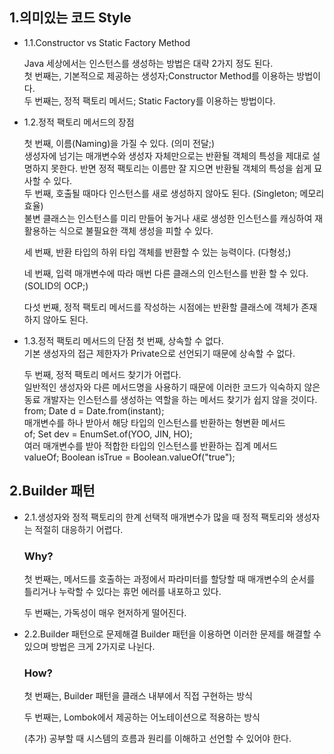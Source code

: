 ## 1.의미있는 코드 Style

+ 1.1.Constructor vs Static Factory Method

    Java 세상에서는 인스턴스를 생성하는 방법은 대략 2가지 정도 된다. <br>
    첫 번째는, 기본적으로 제공하는 생성자;Constructor Method를 이용하는 방법이다.<br>
    두 번째는, 정적 팩토리 메서드; Static Factory를 이용하는 방법이다.<br>



+ 1.2.정적 팩토리 메서드의 장점

    첫 번째, 이름(Naming)을 가질 수 있다. (의미 전달;)<br>
        생성자에 넘기는 매개변수와 생성자 자체만으로는 반환될 객체의 특성을 제대로 설명하지 못한다. 반면 정적 팩토리는 이름만 잘 지으면 반환될 객체의 특성을 쉽게 묘사할 수 있다.<br>
    두 번째, 호출될 때마다 인스턴스를 새로 생성하지 않아도 된다. (Singleton; 메모리 효율)<br>
        불변 클래스는 인스턴스를 미리 만들어 놓거나 새로 생성한 인스턴스를 캐싱하여 재활용하는 식으로 불필요한 객체 생성을 피할 수 있다.<br>

    세 번째, 반환 타입의 하위 타입 객체를 반환할 수 있는 능력이다. (다형성;)<br>

    네 번째, 입력 매개변수에 따라 매번 다른 클래스의  인스턴스를 반환 할 수 있다.(SOLID의 OCP;)<br>

    다섯 번째, 정적 팩토리 메서드를 작성하는 시점에는 반환할 클래스에 객체가 존재하지 않아도 된다.<br>


+ 1.3.정적 팩토리 메서드의 단점
    첫 번째, 상속할 수 없다.<br>
        기본 생성자의 접근 제한자가 Private으로 선언되기 때문에 상속할 수 없다.<br>

    두 번째, 정적 팩토리 메서드 찾기가 어렵다.<br>
        일반적인 생성자와 다른 메서드명을 사용하기 때문에 이러한 코드가 익숙하지 않은 동료 개발자는 인스턴스를 생성하는 역할을 하는 메서드 찾기가 쉽지 않을 것이다.<br>
        from; Date d = Date.from(instant);<br>
        매개변수를 하나 받아서 해당 타입의 인스턴스를 반환하는 형변환 메서드<br>
        of; Set<Developer> dev = EnumSet.of(YOO, JIN, HO);<br>
        여러 매개변수를 받아 적합한 타입의 인스턴스를 반환하는 집계 메서드<br>
        valueOf; Boolean isTrue = Boolean.valueOf("true");<br>


## 2.Builder 패턴

+ 2.1.생성자와 정적 팩토리의 한계
    선택적 매개변수가 많을 때 정적 팩토리와 생성자는 적절히 대응하기 어렵다.<br>

    ### Why?
    첫 번째는, 메서드를 호출하는 과정에서 파라미터를 할당할 때 매개변수의 순서를 틀리거나 누락할 수 있다는 휴먼 에러를 내포하고 있다.<br>

    두 번째는, 가독성이 매우 현저하게 떨어진다.<br>

+ 2.2.Builder 패턴으로 문제해결
	Builder 패턴을 이용하면 이러한 문제를 해결할 수 있으며 방법은 크게 2가지로 나뉜다.<br>

    ### How? 
    첫 번째는, Builder 패턴을 클래스 내부에서 직접 구현하는 방식<br>

    두 번째는, Lombok에서 제공하는 어노테이션으로 적용하는 방식<br>


    (추가) 공부할 때 시스템의 흐름과 원리를 이해하고 선언할 수 있어야 한다.<br>

